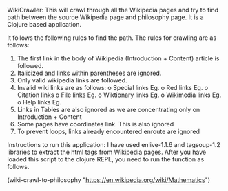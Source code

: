 
WikiCrawler:
This will crawl through all the Wikipedia pages and try to find path between the source Wikipedia page and philosophy page.
It is a Clojure based application.

It follows the following rules to find the path.
The rules for crawling are as follows: 
1.	The first link in the body of Wikipedia (Introduction + Content) article is followed. 
2.	Italicized and links within parentheses are ignored. 
3.	Only valid wikipedia links are followed. 
4.	Invalid wiki links are as follows: 
o	Special links Eg. 
o	Red links Eg. 
o	Citation links 
o	File links Eg. 
o	Wiktionary links Eg. 
o	Wikimedia links Eg. 
o	Help links Eg. 
5.	Links in Tables are also ignored as we are concentrating only on Introduction + Content 
6.	Some pages have coordinates link. This is also ignored 
7.	To prevent loops, links already encountered enroute are ignored

Instructions to run this application:
I have used enlive-1.1.6 and tagsoup-1.2 libraries to extract the html tags from Wikipedia pages.
After you have loaded this script to the clojure REPL, you need to run the function as follows.

(wiki-crawl-to-philosophy "https://en.wikipedia.org/wiki/Mathematics")

